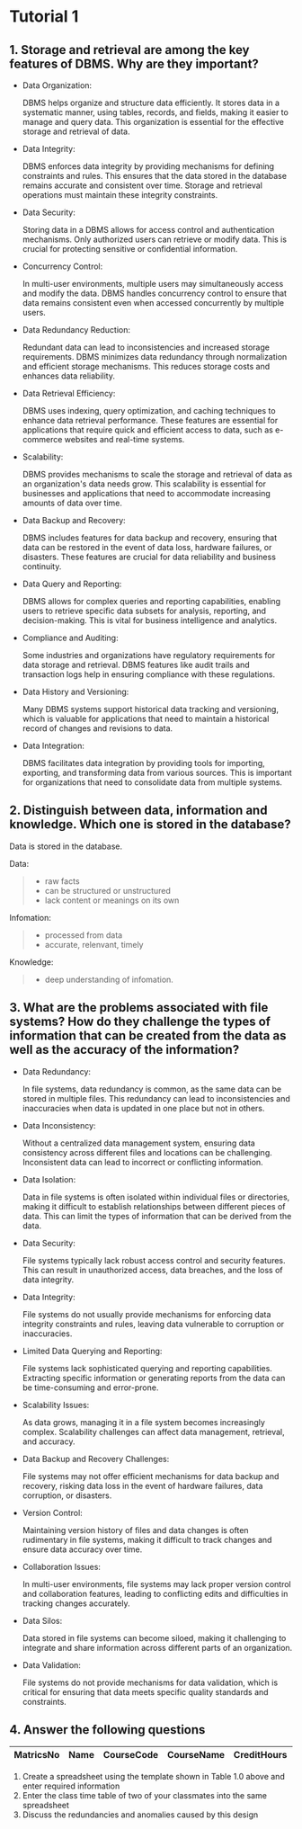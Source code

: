 # Tutorial 1

## 1. Storage and retrieval are among the key features of DBMS. Why are they important?

- Data Organization:

  DBMS helps organize and structure data efficiently. It stores data in a systematic manner, using tables, records, and fields, making it easier to manage and query data. This organization is essential for the effective storage and retrieval of data.

- Data Integrity:

  DBMS enforces data integrity by providing mechanisms for defining constraints and rules. This ensures that the data stored in the database remains accurate and consistent over time. Storage and retrieval operations must maintain these integrity constraints.

- Data Security:

  Storing data in a DBMS allows for access control and authentication mechanisms. Only authorized users can retrieve or modify data. This is crucial for protecting sensitive or confidential information.

- Concurrency Control:

  In multi-user environments, multiple users may simultaneously access and modify the data. DBMS handles concurrency control to ensure that data remains consistent even when accessed concurrently by multiple users.

- Data Redundancy Reduction:

  Redundant data can lead to inconsistencies and increased storage requirements. DBMS minimizes data redundancy through normalization and efficient storage mechanisms. This reduces storage costs and enhances data reliability.

- Data Retrieval Efficiency:

  DBMS uses indexing, query optimization, and caching techniques to enhance data retrieval performance. These features are essential for applications that require quick and efficient access to data, such as e-commerce websites and real-time systems.

- Scalability:

  DBMS provides mechanisms to scale the storage and retrieval of data as an organization's data needs grow. This scalability is essential for businesses and applications that need to accommodate increasing amounts of data over time.

- Data Backup and Recovery:

  DBMS includes features for data backup and recovery, ensuring that data can be restored in the event of data loss, hardware failures, or disasters. These features are crucial for data reliability and business continuity.

- Data Query and Reporting:

  DBMS allows for complex queries and reporting capabilities, enabling users to retrieve specific data subsets for analysis, reporting, and decision-making. This is vital for business intelligence and analytics.

- Compliance and Auditing:

  Some industries and organizations have regulatory requirements for data storage and retrieval. DBMS features like audit trails and transaction logs help in ensuring compliance with these regulations.

- Data History and Versioning:

  Many DBMS systems support historical data tracking and versioning, which is valuable for applications that need to maintain a historical record of changes and revisions to data.

- Data Integration:

  DBMS facilitates data integration by providing tools for importing, exporting, and transforming data from various sources. This is important for organizations that need to consolidate data from multiple systems.

## 2. Distinguish between data, information and knowledge. Which one is stored in the database?

Data is stored in the database.

Data:

> - raw facts
> - can be structured or unstructured
> - lack content or meanings on its own

Infomation:

> - processed from data
> - accurate, relenvant, timely

Knowledge:

> - deep understanding of infomation.

## 3. What are the problems associated with file systems? How do they challenge the types of information that can be created from the data as well as the accuracy of the information?

- Data Redundancy:

  In file systems, data redundancy is common, as the same data can be stored in multiple files. This redundancy can lead to inconsistencies and inaccuracies when data is updated in one place but not in others.

- Data Inconsistency:

  Without a centralized data management system, ensuring data consistency across different files and locations can be challenging. Inconsistent data can lead to incorrect or conflicting information.

- Data Isolation:

  Data in file systems is often isolated within individual files or directories, making it difficult to establish relationships between different pieces of data. This can limit the types of information that can be derived from the data.

- Data Security:

  File systems typically lack robust access control and security features. This can result in unauthorized access, data breaches, and the loss of data integrity.

- Data Integrity:

  File systems do not usually provide mechanisms for enforcing data integrity constraints and rules, leaving data vulnerable to corruption or inaccuracies.

- Limited Data Querying and Reporting:

  File systems lack sophisticated querying and reporting capabilities. Extracting specific information or generating reports from the data can be time-consuming and error-prone.

- Scalability Issues:

  As data grows, managing it in a file system becomes increasingly complex. Scalability challenges can affect data management, retrieval, and accuracy.

- Data Backup and Recovery Challenges:

  File systems may not offer efficient mechanisms for data backup and recovery, risking data loss in the event of hardware failures, data corruption, or disasters.

- Version Control:

  Maintaining version history of files and data changes is often rudimentary in file systems, making it difficult to track changes and ensure data accuracy over time.

- Collaboration Issues:

  In multi-user environments, file systems may lack proper version control and collaboration features, leading to conflicting edits and difficulties in tracking changes accurately.

- Data Silos:

  Data stored in file systems can become siloed, making it challenging to integrate and share information across different parts of an organization.

- Data Validation:

  File systems do not provide mechanisms for data validation, which is critical for ensuring that data meets specific quality standards and constraints.

## 4. Answer the following questions

|MatricsNo|Name|CourseCode|CourseName|CreditHours|LecturerName|ClassDays|ClassTime|Venue|
|-|-|-|-|-|-|-|-|-|

1. Create a spreadsheet using the template shown in Table 1.0 above and enter required information
2. Enter the class time table of two of your classmates into the same spreadsheet
3. Discuss the redundancies and anomalies caused by this design
